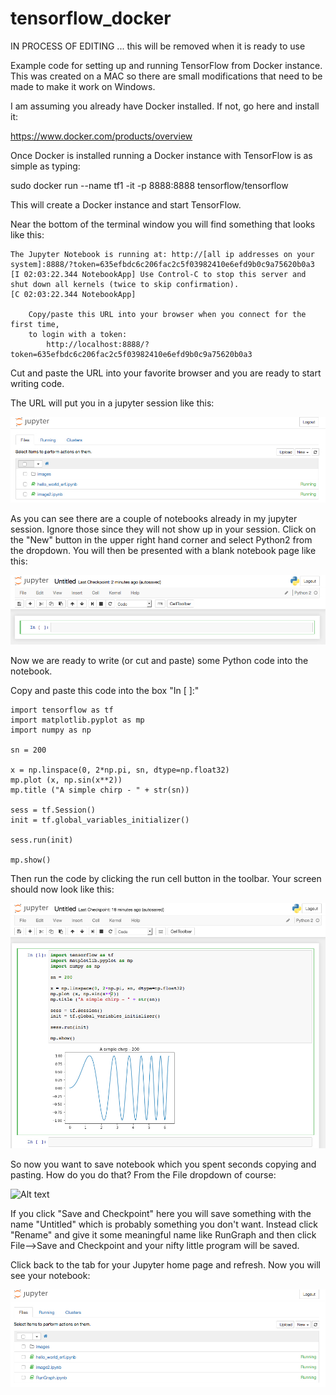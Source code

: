 # tensorflow_docker

IN PROCESS OF EDITING ... this will be removed when it is ready to use

Example code for setting up and running TensorFlow from Docker instance. This was created on a MAC so there are small modifications that need to be made to make it work on Windows.

I am assuming you already have Docker installed. If not, go here and install it:

https://www.docker.com/products/overview

Once Docker is installed running a Docker instance with TensorFlow is as simple as typing:

sudo docker run --name tf1 -it -p 8888:8888 tensorflow/tensorflow

This will create a Docker instance and start TensorFlow.

Near the bottom of the terminal window you will find something that looks like this:

    The Jupyter Notebook is running at: http://[all ip addresses on your system]:8888/?token=635efbdc6c206fac2c5f03982410e6efd9b0c9a75620b0a3
    [I 02:03:22.344 NotebookApp] Use Control-C to stop this server and shut down all kernels (twice to skip confirmation).
    [C 02:03:22.344 NotebookApp] 

        Copy/paste this URL into your browser when you connect for the first time,
        to login with a token:
            http://localhost:8888/?token=635efbdc6c206fac2c5f03982410e6efd9b0c9a75620b0a3
            
Cut and paste the URL into your favorite browser and you are ready to start writing code.

The URL will put you in a jupyter session like this:

![Alt text](/jupyterBlank.jpg?raw=true "Jupyter Screenshot")

As you can see there are a couple of notebooks already in my jupyter session. Ignore those since they will not show up in your session. Click on the "New" button in the upper right hand corner and select Python2 from the dropdown. You will then be presented with a blank notebook page like this:

![Alt text](/jupyterNotebookBlank.jpg?raw=true "Jupyter Notebook")

Now we are ready to write (or cut and paste) some Python code into the notebook.

Copy and paste this code into the box "In [ ]:"

    import tensorflow as tf
    import matplotlib.pyplot as mp
    import numpy as np

    sn = 200

    x = np.linspace(0, 2*np.pi, sn, dtype=np.float32)
    mp.plot (x, np.sin(x**2))
    mp.title ("A simple chirp - " + str(sn))

    sess = tf.Session()
    init = tf.global_variables_initializer()

    sess.run(init)

    mp.show()
    
Then run the code by clicking the run cell button in the toolbar. Your screen should now look like this:

![Alt text](/jupyterRunGraph.jpg?raw=true "Jupyter Run Graph")

So now you want to save notebook which you spent seconds copying and pasting. How do you do that? From the File dropdown of course:

![Alt text](/jupyterFile.jpg?raw=true "Jupyter File Dropdown")

If you click "Save and Checkpoint" here you will save something with the name "Untitled" which is probably something you don't want. Instead click "Rename" and give it some meaningful name like RunGraph and then click File-->Save and Checkpoint and your nifty little program will be saved.

Click back to the tab for your Jupyter home page and refresh. Now you will see your notebook:

![Alt text](/jupyterHome2.jpg?raw=true "Jupyter Home Page")

